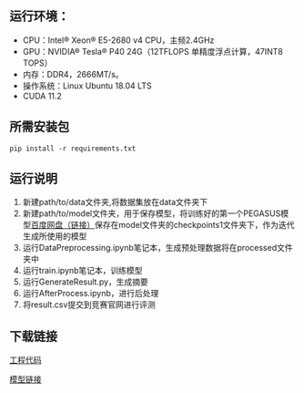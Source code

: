 ## 运行环境：
   - CPU：Intel® Xeon® E5-2680 v4 CPU，主频2.4GHz
   - GPU：NVIDIA® Tesla® P40 24G（12TFLOPS 单精度浮点计算，47INT8 TOPS）
   - 内存：DDR4，2666MT/s。
   - 操作系统：Linux Ubuntu 18.04 LTS
   - CUDA 11.2
## 所需安装包
```angular2html
pip install -r requirements.txt
```
## 运行说明
1. 新建path/to/data文件夹,将数据集放在data文件夹下
2. 新建path/to/model文件夹，用于保存模型，将训练好的第一个PEGASUS模型[百度网盘（链接）](https://pan.baidu.com/s/1vhIM_xKbXCyYnAfT5cn9Tw?pwd=0000 )保存在model文件夹的checkpoints1文件夹下，作为迭代生成所使用的模型
3. 运行DataPreprocessing.ipynb笔记本，生成预处理数据将在processed文件夹中
4. 运行train.ipynb笔记本，训练模型
5. 运行GenerateResult.py，生成摘要
6. 运行AfterProcess.ipynb，进行后处理
7. 将result.csv提交到竞赛官网进行评测

## 下载链接
[工程代码](https://github.com/Cyberloafingg/NLP_Summary.git)

[模型链接](https://pan.baidu.com/s/1vhIM_xKbXCyYnAfT5cn9Tw?pwd=0000 )

